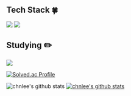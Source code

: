 <!--기술스택-->
  ## Tech Stack :four_leaf_clover:
  <!--백-->
   <img src="https://img.shields.io/badge/Java-007396?style=flat&logo=Java&logoColor=white"/>
   <img src="https://img.shields.io/badge/C-A8B9CC?style=flat&logo=C&logoColor=white"/>
  
 <!--공부중 -->
 
  ## Studying :pencil2: 
  <!--백-->
  <img src="https://img.shields.io/badge/Spring-6DB33F?style=flat&logo=Spring&logoColor=white"/>



  [![Solved.ac Profile](http://mazassumnida.wtf/api/v2/generate_badge?boj=chan6022)](https://solved.ac/chan6022)<br/>

![chnlee's github stats](https://github-readme-stats.vercel.app/api?username=chnlee&show_icons=true)
[![chnlee's github stats](https://github-readme-stats.vercel.app/api/top-langs/?username=chnlee&show_icons=true&hide_border=true&title_color=004386&icon_color=004386&layout=compact)](https://github.com/chnlee)
<!--
**chnlee/chnlee** is a ✨ _special_ ✨ repository because its `README.md` (this file) appears on your GitHub profile.

Here are some ideas to get you started:

- 🔭 I’m currently working on ...
- 🌱 I’m currently learning ...
- 👯 I’m looking to collaborate on ...
- 🤔 I’m looking for help with ...
- 💬 Ask me about ...
- 📫 How to reach me: ...
- 😄 Pronouns: ...
- ⚡ Fun fact: ...
-->
